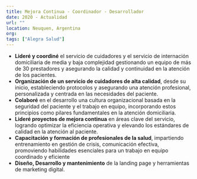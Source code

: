 ```yaml
---
title: Mejora Continua - Coordinador - Desarrollador
date: 2020 - Actualidad
url: ""
location: Neuquen, Argentina
org:
tags: ["Alegra Salud"]
---
```


- **Lideré y coordiné** el servicio de cuidadores y el servicio de internación domiciliaria de media y baja complejidad gestionando un equipo de más de 30 prestadores y asegurando la calidad y continuidad en la atención de los pacientes.
- **Organización de un servicio de cuidadores de alta calidad**, desde su inicio, estableciendo protocolos y asegurando una atención profesional, personalizada y centrada en las necesidades del paciente.
- **Colaboré** en el desarrollo una cultura organizacional basada en la seguridad del paciente y el trabajo en equipo, incorporando estos principios como pilares fundamentales en la atención domiciliaria.
- **Lideré proyectos de mejora continua** en áreas clave del servicio, logrando optimizar la eficiencia operativa y elevando los estándares de calidad en la atención al paciente.
- **Capacitación y formación de profesionales de la salud**, impartiendo entrenamiento en gestión de crisis, comunicación efectiva, promoviendo habilidades esenciales para un trabajo en equipo coordinado y eficiente
- **Diseño, Desarrollo y mantenimiento** de la landing page y herramientas de marketing digital.
